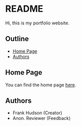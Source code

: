 # README

Hi, this is my portfolio website.

## Outline

- [Home Page](#home-page)
- [Authors](#authors)

## Home Page

You can find the home page [here](./index.html).

## Authors

- Frank Hudson (Creator)
- Anon. Reviewer (Feedback)

